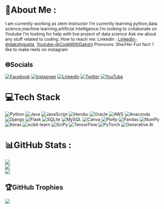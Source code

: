 # 💫About Me :
I am currently working as stem instructor
I’m currently learning python,data science,machine learning,artificial intelligence
 I’m looking to collaborate on Youtube
 I’m looking for help with live project of data science
Ask me about any stuff related to coding.
How to reach me: Linkedin : [Linkedin-@dakshigupta](https://www.linkedin.com/in/dakshi-gupta-087384166/),
[Youtube-@CodeWithDakshi](https://www.youtube.com/channel/UCAf9hX_W5Y_W788KYnkYw5g/videos)
Pronouns: She/Her
Fun fact: I like to make reels on instagram

## 🌐Socials
[![Facebook](https://img.shields.io/badge/Facebook-%231877F2.svg?logo=Facebook&logoColor=white)](https://www.facebook.com/profile.php?id=100004697868406) [![Instagram](https://img.shields.io/badge/Instagram-%23E4405F.svg?logo=Instagram&logoColor=white)](https://www.instagram.com/codewithdakshi/) [![LinkedIn](https://img.shields.io/badge/LinkedIn-%230077B5.svg?logo=linkedin&logoColor=white)](https://www.linkedin.com/in/dakshi-gupta-087384166/) [![Twitter](https://img.shields.io/badge/Twitter-%231DA1F2.svg?logo=Twitter&logoColor=white)](https://twitter.com/Dakshi67871141) [![YouTube](https://img.shields.io/badge/YouTube-%23FF0000.svg?logo=YouTube&logoColor=white)](https://www.youtube.com/channel/UCAf9hX_W5Y_W788KYnkYw5g/videos) 

# 💻Tech Stack
![Python](https://img.shields.io/badge/python-3670A0?style=for-the-badge&logo=python&logoColor=ffdd54) ![Java](https://img.shields.io/badge/java-%23ED8B00.svg?style=for-the-badge&logo=java&logoColor=white) ![JavaScript](https://img.shields.io/badge/javascript-%23323330.svg?style=for-the-badge&logo=javascript&logoColor=%23F7DF1E) ![Heroku](https://img.shields.io/badge/heroku-%23430098.svg?style=for-the-badge&logo=heroku&logoColor=white) ![Oracle](https://img.shields.io/badge/Oracle-F80000?style=for-the-badge&logo=oracle&logoColor=white) ![AWS](https://img.shields.io/badge/AWS-%23FF9900.svg?style=for-the-badge&logo=amazon-aws&logoColor=white) ![Anaconda](https://img.shields.io/badge/Anaconda-%2344A833.svg?style=for-the-badge&logo=anaconda&logoColor=white) ![Django](https://img.shields.io/badge/django-%23092E20.svg?style=for-the-badge&logo=django&logoColor=white) ![Flask](https://img.shields.io/badge/flask-%23000.svg?style=for-the-badge&logo=flask&logoColor=white) ![SQLite](https://img.shields.io/badge/sqlite-%2307405e.svg?style=for-the-badge&logo=sqlite&logoColor=white) ![MySQL](https://img.shields.io/badge/mysql-%2300f.svg?style=for-the-badge&logo=mysql&logoColor=white) ![Canva](https://img.shields.io/badge/Canva-%2300C4CC.svg?style=for-the-badge&logo=Canva&logoColor=white) ![Plotly](https://img.shields.io/badge/Plotly-%233F4F75.svg?style=for-the-badge&logo=plotly&logoColor=white) ![Pandas](https://img.shields.io/badge/pandas-%23150458.svg?style=for-the-badge&logo=pandas&logoColor=white) ![NumPy](https://img.shields.io/badge/numpy-%23013243.svg?style=for-the-badge&logo=numpy&logoColor=white) ![Keras](https://img.shields.io/badge/Keras-%23D00000.svg?style=for-the-badge&logo=Keras&logoColor=white) ![scikit-learn](https://img.shields.io/badge/scikit--learn-%23F7931E.svg?style=for-the-badge&logo=scikit-learn&logoColor=white) ![SciPy](https://img.shields.io/badge/SciPy-%230C55A5.svg?style=for-the-badge&logo=scipy&logoColor=%white) ![TensorFlow](https://img.shields.io/badge/TensorFlow-%23FF6F00.svg?style=for-the-badge&logo=TensorFlow&logoColor=white) ![PyTorch](https://img.shields.io/badge/PyTorch-%23EE4C2C.svg?style=for-the-badge&logo=PyTorch&logoColor=white) ![Generative Ai](https://img.shields.io/badge/Generative%20AI-%234B0082.svg?style=for-the-badge&logo=OpenAI&logoColor=white)
# 📊GitHub Stats :
![](https://github-readme-stats.vercel.app/api?username=dakshigupta4&theme=radical&hide_border=false&include_all_commits=false&count_private=false)<br/>
![](https://github-readme-streak-stats.herokuapp.com/?user=dakshigupta4&theme=radical&hide_border=false)<br/>
![](https://github-readme-stats.vercel.app/api/top-langs/?username=dakshigupta4&theme=radical&hide_border=false&include_all_commits=false&count_private=false&layout=compact)

## 🏆GitHub Trophies
![](https://github-profile-trophy.vercel.app/?username=dakshigupta4&theme=radical&no-frame=false&no-bg=false&margin-w=4)



